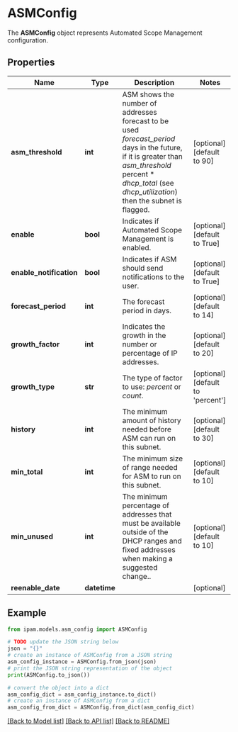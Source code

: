 # ASMConfig

The __ASMConfig__ object represents Automated Scope Management configuration.

## Properties

Name | Type | Description | Notes
------------ | ------------- | ------------- | -------------
**asm_threshold** | **int** | ASM shows the number of addresses forecast to be used _forecast_period_ days in the future, if it is greater than _asm_threshold_ percent * _dhcp_total_ (see _dhcp_utilization_) then the subnet is flagged. | [optional] [default to 90]
**enable** | **bool** | Indicates if Automated Scope Management is enabled. | [optional] [default to True]
**enable_notification** | **bool** | Indicates if ASM should send notifications to the user. | [optional] [default to True]
**forecast_period** | **int** | The forecast period in days. | [optional] [default to 14]
**growth_factor** | **int** | Indicates the growth in the number or percentage of IP addresses. | [optional] [default to 20]
**growth_type** | **str** | The type of factor to use: _percent_ or _count_. | [optional] [default to 'percent']
**history** | **int** | The minimum amount of history needed before ASM can run on this subnet. | [optional] [default to 30]
**min_total** | **int** | The minimum size of range needed for ASM to run on this subnet. | [optional] [default to 10]
**min_unused** | **int** | The minimum percentage of addresses that must be available outside of the DHCP ranges and fixed addresses when making a suggested change.. | [optional] [default to 10]
**reenable_date** | **datetime** |  | [optional] 

## Example

```python
from ipam.models.asm_config import ASMConfig

# TODO update the JSON string below
json = "{}"
# create an instance of ASMConfig from a JSON string
asm_config_instance = ASMConfig.from_json(json)
# print the JSON string representation of the object
print(ASMConfig.to_json())

# convert the object into a dict
asm_config_dict = asm_config_instance.to_dict()
# create an instance of ASMConfig from a dict
asm_config_from_dict = ASMConfig.from_dict(asm_config_dict)
```
[[Back to Model list]](../README.md#documentation-for-models) [[Back to API list]](../README.md#documentation-for-api-endpoints) [[Back to README]](../README.md)


